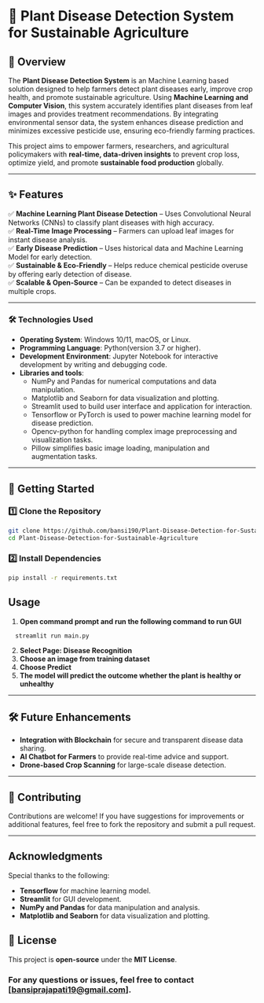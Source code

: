 # **🌱 Plant Disease Detection System for Sustainable Agriculture**  

## **📌 Overview**  
The **Plant Disease Detection System** is an Machine Learning based solution designed to help farmers detect plant diseases early, improve crop health, and promote sustainable agriculture. Using **Machine Learning and Computer Vision**, this system accurately identifies plant diseases from leaf images and provides treatment recommendations. By integrating environmental sensor data, the system enhances disease prediction and minimizes excessive pesticide use, ensuring eco-friendly farming practices.  

This project aims to empower farmers, researchers, and agricultural policymakers with **real-time, data-driven insights** to prevent crop loss, optimize yield, and promote **sustainable food production** globally.  

---

## **✨ Features**  
✅ **Machine Learning Plant Disease Detection** – Uses Convolutional Neural Networks (CNNs) to classify plant diseases with high accuracy.  
✅ **Real-Time Image Processing** – Farmers can upload leaf images for instant disease analysis.  
✅ **Early Disease Prediction** – Uses historical data and Machine Learning Model for early detection.   
✅ **Sustainable & Eco-Friendly** – Helps reduce chemical pesticide overuse by offering early detection of disease.  
✅ **Scalable & Open-Source** – Can be expanded to detect diseases in multiple crops.  

---

### **🛠 Technologies Used**  
- **Operating System**: Windows 10/11, macOS, or Linux.
- **Programming Language**: Python(version 3.7 or higher).
- **Development Environment**: Jupyter Notebook for interactive development by writing and debugging code.
- **Libraries and tools**:
  -	NumPy and Pandas for numerical computations and data manipulation.
  -	Matplotlib and Seaborn for data visualization and plotting.
  -	Streamlit used to build user interface and application for interaction.
  -	Tensorflow or PyTorch is used to power machine learning model for disease prediction.
  -	Opencv-python for handling complex image preprocessing and visualization tasks.
  -	Pillow simplifies basic image loading, manipulation and augmentation tasks.
  
---

## **🚀 Getting Started**  
### **1️⃣ Clone the Repository**  
```bash
git clone https://github.com/bansi190/Plant-Disease-Detection-for-Sustainable-Agriculture-.git
cd Plant-Disease-Detection-for-Sustainable-Agriculture
```

### **2️⃣ Install Dependencies**
```bash
pip install -r requirements.txt
```
## **Usage**  
1. **Open command prompt and run the following command to run GUI**
 ```bash
   streamlit run main.py
```
2. **Select Page: Disease Recognition**
3. **Choose an image from training dataset**
4. **Choose Predict**
5. **The model will predict the outcome whether the plant is healthy or unhealthy**

---

## **🛠 Future Enhancements**  
- **Integration with Blockchain** for secure and transparent disease data sharing.  
- **AI Chatbot for Farmers** to provide real-time advice and support.  
- **Drone-based Crop Scanning** for large-scale disease detection.  

---

## **🤝 Contributing**  
Contributions are welcome! If you have suggestions for improvements or additional features, feel free to fork the repository and submit a pull request.

---

## **Acknowledgments**
Special thanks to the following:

- **Tensorflow** for machine learning model.
- **Streamlit** for GUI development.
- **NumPy and Pandas** for data manipulation and analysis.
- **Matplotlib and Seaborn** for data visualization and plotting.


## **📜 License**  
This project is **open-source** under the **MIT License**.  

### For any questions or issues, feel free to contact [bansiprajapati19@gmail.com].

